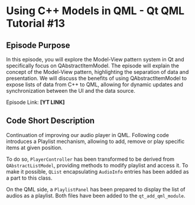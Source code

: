 # Using C++ Models in QML - Qt QML Tutorial #13

## Episode Purpose

In this episode, you will explore the Model-View pattern system in Qt and specifically focus on QAbstractItemModel. The episode will explain the concept of the Model-View pattern, highlighting the separation of data and presentation. We will discuss the benefits of using QAbstractItemModel to expose lists of data from C++ to QML, allowing for dynamic updates and synchronization between the UI and the data source.


Episode Link: **[YT LINK]**

## Code Short Description

Continuation of improving our audio player in QML. Following code introduces a Playlist mechanism, allowing to add, remove or play specific items at given position.

To do so, `PlayerController` has been transformed to be derived from `QAbstractListModel`, providing methods to modify playlist and access it. To make it possible, `QList` encapsulating `AudioInfo` entries has been added as a part to this class.

On the QML side, a `PlaylistPanel` has been prepared to display the list of audios as a playlist. Both files have been added to the `qt_add_qml_module`.